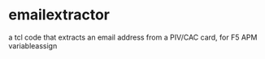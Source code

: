 # emailextractor
a tcl code that extracts an email address from a PIV/CAC card, for F5 APM variableassign
